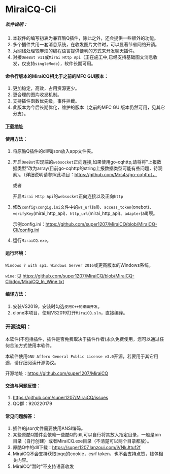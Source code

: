 MiraiCQ-Cli
==
##### 软件说明：

1. 本软件的编写初衷为兼容酷Q插件，除此之外，还会提供一些额外的功能。
2. 多个插件共用一套消息系统，在收发图片文件时，可以显著节省网络开销。
3. 为网络处理较麻烦的编程语言提供便利的方式来开发聊天插件。
4. 对接`OneBot v11`或`Mirai Http Api`（正在施工中,已经支持基础图文消息收发，仅支持`singleMode`），软件长期可用。

#### 命令行版本的MiraiCQ相比于之前的MFC GUI版本：

1. 更加稳定，高效，占用资源更少。
2. 更合理的图片收发机制。
3. 支持插件函数优先级，事件拦截。
4. 此版本为今后长期优化，维护的版本（之前的MFC GUI版本仍然可用，见其它分支）。

#### [下载地址](https://github.com/super1207/MiraiCQ/releases)

#### 使用方法：

1. 将原酷Q插件的dll和json放入app文件夹。
2. 开启`OneBot`实现端的`websocket`正向连接,如果使用go-cqhttp,请将将"上报数据类型"改为array(目前go-cqhttp的string上报数据类型可能有些问题，待观察)。（详细说明请参照此项目：https://github.com/Mrs4s/go-cqhttp）。

	或者
	
	开启`Mirai Http Api`的`websocket`正向连接以及正向`http`
3. 修改`config\congig.ini`文件中的`ws_url`(all)、`access_token`(onebot)、`verifyKey`(mirai_http_api)、`http_url`(mirai_http_api)、`adapter`(all)项。

	示例config.ini：https://github.com/super1207/MiraiCQ/blob/MiraiCQ-Cli/config.ini
4. 运行`MiraiCQ.exe`。

#### 运行环境：
	
`Windows 7 with sp1`、`Windows Server 2016`或更高版本的Windows系统。

`wine`: 见 https://github.com/super1207/MiraiCQ/blob/MiraiCQ-Cli/doc/MiraiCQ_In_Wine.txt

#### 编译方法：
1. 安装VS2019，安装时勾选`使用C++的桌面开发`。
2. clone本项目，使用VS2019打开`MiraiCQ.sln`，直接编译。

### 开源说明：
本软件(不包括插件，插件是否免费取决于插件作者)永久免费使用，您可以通过任何合法方式使用本软件。

本软件使用`GNU Affero General Public License v3.0`开源，若要用于其它用途，请仔细阅读开源协议。

开源地址：https://github.com/super1207/MiraiCQ

#### 交流与问题反馈：
1. https://github.com/super1207/MiraiCQ/issues
2. QQ群：920220179

#### 常见问题解答：
1. 插件的json文件需要使用ANSI编码。
2. 某些原酷Q插件会依赖一些酷Q的dll,可以自行将其放入指定目录，一般是bin目录（自行创建）或者MiraiCQ.exe目录（不清楚可以两个目录都放）。
3. 原酷Q中的dll下载：https://super1207.lanzoui.com/iVNkJttuf2f
4. MiraiCQ不会支持获取txqq的cookie，csrf token，也不会支持点赞，钱包相关内容。
5. MiraiCQ"暂时"不支持语音收发
		
